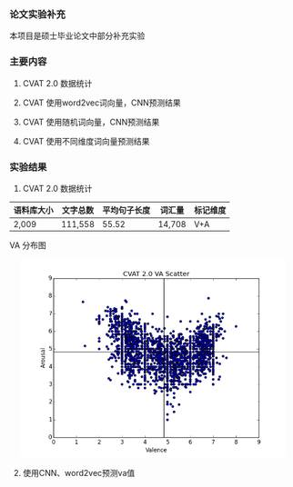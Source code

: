### 论文实验补充

本项目是硕士毕业论文中部分补充实验

### 主要内容

1. CVAT 2.0 数据统计

2. CVAT 使用word2vec词向量，CNN预测结果

3. CVAT 使用随机词向量，CNN预测结果

4. CVAT 使用不同维度词向量预测结果

### 实验结果

1. CVAT 2.0 数据统计

 |语料库大小|文字总数|平均句子长度|词汇量|标记维度|
 |-----|-----|-----|-----|-----|
 |2,009|111,558|55.52|14,708|V+A|
 
 VA 分布图
 
 <p align="center"> <img src="./images/cvat_va_scatter(small).png" height="350" /> </p>
 
 2. 使用CNN、word2vec预测va值
 
 